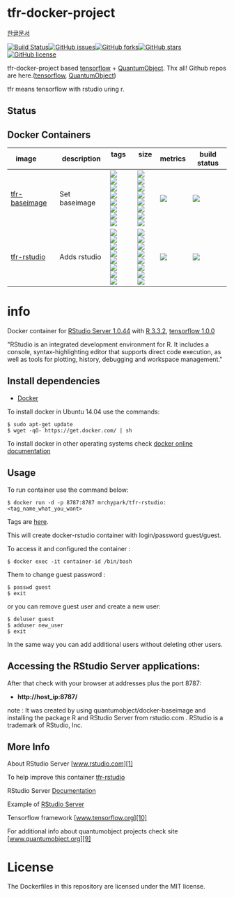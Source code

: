 # tfr-docker-project

[한글문서](https://github.com/mrchypark/tfr-docker-project/blob/master/READMEKR.md)

[![Build Status](https://travis-ci.org/mrchypark/tfr-docker-project.svg?branch=master)](https://travis-ci.org/mrchypark/tfr-docker-project)[![GitHub issues](https://img.shields.io/github/issues/mrchypark/tfr-docker-project.svg)](https://github.com/mrchypark/tfr-docker-project/issues)[![GitHub forks](https://img.shields.io/github/forks/mrchypark/tfr-docker-project.svg)](https://github.com/mrchypark/tfr-docker-project/network)[![GitHub stars](https://img.shields.io/github/stars/mrchypark/tfr-docker-project.svg)](https://github.com/mrchypark/tfr-docker-project/stargazers)[![GitHub license](https://img.shields.io/badge/license-MIT-blue.svg)](https://raw.githubusercontent.com/mrchypark/tfr-docker-project/master/LICENSE)

tfr-docker-project based [tensorflow](https://www.tensorflow.org/) + [QuantumObject](https://www.quantumobject.org/). Thx all!
Github repos are here.([tensorflow](https://github.com/tensorflow/tensorflow/tree/master/tensorflow/tools/docker), [QuantumObject](https://github.com/QuantumObject/docker-baseimage))

tfr means tensorflow with rstudio uring r.

## Status ##

## Docker Containers ##

image       | description | tags           | size   | metrics | build status 
----------- | ----------- | -------------- | ------ | ------- | ----------------------
[tfr-baseimage](https://hub.docker.com/r/mrchypark/tfr-baseimage) |  Set baseimage | [![](https://images.microbadger.com/badges/version/mrchypark/tfr-baseimage:latest-cpu-py2.svg)](https://microbadger.com/images/mrchypark/tfr-baseimage:latest-cpu-py2)<br>[![](https://images.microbadger.com/badges/version/mrchypark/tfr-baseimage:latest-cpu-py3.svg)](https://microbadger.com/images/mrchypark/tfr-baseimage:latest-cpu-py3)<br>[![](https://images.microbadger.com/badges/version/mrchypark/tfr-baseimage:latest-gpu-py2.svg)](https://microbadger.com/images/mrchypark/tfr-baseimage:latest-gpu-py2)<br>[![](https://images.microbadger.com/badges/version/mrchypark/tfr-baseimage:latest-gpu-py3.svg)](https://microbadger.com/images/mrchypark/tfr-baseimage:latest-gpu-py3)<br>[![](https://images.microbadger.com/badges/version/mrchypark/tfr-baseimage:1.0.0-cpu-py2.svg)](https://microbadger.com/images/mrchypark/tfr-baseimage:1.0.0-cpu-py2)<br>[![](https://images.microbadger.com/badges/version/mrchypark/tfr-baseimage:1.0.0-cpu-py3.svg)](https://microbadger.com/images/mrchypark/tfr-baseimage:1.0.0-cpu-py3)<br>[![](https://images.microbadger.com/badges/version/mrchypark/tfr-baseimage:1.0.0-gpu-py2.svg)](https://microbadger.com/images/mrchypark/tfr-baseimage:1.0.0-gpu-py2)<br>[![](https://images.microbadger.com/badges/version/mrchypark/tfr-baseimage:1.0.0-gpu-py3.svg)](https://microbadger.com/images/mrchypark/tfr-baseimage:1.0.0-gpu-py3) | [![](https://images.microbadger.com/badges/image/mrchypark/tfr-baseimage:latest-cpu-py2.svg)](https://microbadger.com/images/mrchypark/tfr-baseimage:latest-cpu-py2)<br>[![](https://images.microbadger.com/badges/image/mrchypark/tfr-baseimage:latest-cpu-py3.svg)](https://microbadger.com/images/mrchypark/tfr-baseimage:latest-cpu-py3)<br>[![](https://images.microbadger.com/badges/image/mrchypark/tfr-baseimage:latest-gpu-py2.svg)](https://microbadger.com/images/mrchypark/tfr-baseimage:latest-gpu-py2)<br>[![](https://images.microbadger.com/badges/image/mrchypark/tfr-baseimage:latest-gpu-py3.svg)](https://microbadger.com/images/mrchypark/tfr-baseimage:latest-gpu-py3)<br>[![](https://images.microbadger.com/badges/image/mrchypark/tfr-baseimage:1.0.0-cpu-py2.svg)](https://microbadger.com/images/mrchypark/tfr-baseimage:1.0.0-cpu-py2)<br>[![](https://images.microbadger.com/badges/image/mrchypark/tfr-baseimage:1.0.0-cpu-py3.svg)](https://microbadger.com/images/mrchypark/tfr-baseimage:1.0.0-cpu-py3)<br>[![](https://images.microbadger.com/badges/image/mrchypark/tfr-baseimage:1.0.0-gpu-py2.svg)](https://microbadger.com/images/mrchypark/tfr-baseimage:1.0.0-gpu-py2)<br>[![](https://images.microbadger.com/badges/image/mrchypark/tfr-baseimage:1.0.0-gpu-py3.svg)](https://microbadger.com/images/mrchypark/tfr-baseimage:1.0.0-gpu-py3) | [![](https://img.shields.io/docker/pulls/mrchypark/tfr-baseimage.svg)](https://hub.docker.com/r/mrchypark/tfr-baseimage) | [![](https://img.shields.io/docker/automated/mrchypark/tfr-baseimage.svg)](https://hub.docker.com/r/mrchypark/tfr-baseimage/builds)   
[tfr-rstudio](https://hub.docker.com/r/mrchypark/tfr-rstudio)     |  Adds rstudio                              | [![](https://images.microbadger.com/badges/version/mrchypark/tfr-rstudio:latest-cpu-py2.svg)](https://microbadger.com/images/mrchypark/tfr-rstudio:latest-cpu-py2)<br>[![](https://images.microbadger.com/badges/version/mrchypark/tfr-rstudio:latest-cpu-py3.svg)](https://microbadger.com/images/mrchypark/tfr-rstudio:latest-cpu-py3)<br>[![](https://images.microbadger.com/badges/version/mrchypark/tfr-rstudio:latest-gpu-py2.svg)](https://microbadger.com/images/mrchypark/tfr-rstudio:latest-gpu-py2)<br>[![](https://images.microbadger.com/badges/version/mrchypark/tfr-rstudio:latest-gpu-py3.svg)](https://microbadger.com/images/mrchypark/tfr-rstudio:latest-gpu-py3)<br>[![](https://images.microbadger.com/badges/version/mrchypark/tfr-rstudio:1.0.0-cpu-py2.svg)](https://microbadger.com/images/mrchypark/tfr-rstudio:1.0.0-cpu-py2)<br>[![](https://images.microbadger.com/badges/version/mrchypark/tfr-rstudio:1.0.0-cpu-py3.svg)](https://microbadger.com/images/mrchypark/tfr-rstudio:1.0.0-cpu-py3)<br>[![](https://images.microbadger.com/badges/version/mrchypark/tfr-rstudio:1.0.0-gpu-py2.svg)](https://microbadger.com/images/mrchypark/tfr-rstudio:1.0.0-gpu-py2)<br>[![](https://images.microbadger.com/badges/version/mrchypark/tfr-rstudio:1.0.0-gpu-py3.svg)](https://microbadger.com/images/mrchypark/tfr-rstudio:1.0.0-gpu-py3) | [![](https://images.microbadger.com/badges/image/mrchypark/tfr-rstudio:latest-cpu-py2.svg)](https://microbadger.com/images/mrchypark/tfr-rstudio:latest-cpu-py2)<br>[![](https://images.microbadger.com/badges/image/mrchypark/tfr-rstudio:latest-cpu-py3.svg)](https://microbadger.com/images/mrchypark/tfr-rstudio:latest-cpu-py3)<br>[![](https://images.microbadger.com/badges/image/mrchypark/tfr-rstudio:latest-gpu-py2.svg)](https://microbadger.com/images/mrchypark/tfr-rstudio:latest-gpu-py2)<br>[![](https://images.microbadger.com/badges/image/mrchypark/tfr-rstudio:latest-gpu-py3.svg)](https://microbadger.com/images/mrchypark/tfr-rstudio:latest-gpu-py3)<br>[![](https://images.microbadger.com/badges/image/mrchypark/tfr-rstudio:1.0.0-cpu-py2.svg)](https://microbadger.com/images/mrchypark/tfr-rstudio:1.0.0-cpu-py2)<br>[![](https://images.microbadger.com/badges/image/mrchypark/tfr-rstudio:1.0.0-cpu-py3.svg)](https://microbadger.com/images/mrchypark/tfr-rstudio:1.0.0-cpu-py3)<br>[![](https://images.microbadger.com/badges/image/mrchypark/tfr-rstudio:1.0.0-gpu-py2.svg)](https://microbadger.com/images/mrchypark/tfr-rstudio:1.0.0-gpu-py2)<br>[![](https://images.microbadger.com/badges/image/mrchypark/tfr-rstudio:1.0.0-gpu-py3.svg)](https://microbadger.com/images/mrchypark/tfr-rstudio:1.0.0-gpu-py3) | [![](https://img.shields.io/docker/pulls/mrchypark/tfr-rstudio.svg)](https://hub.docker.com/r/mrchypark/tfr-rstudio) | [![](https://img.shields.io/docker/automated/mrchypark/tfr-rstudio.svg)](https://hub.docker.com/r/mrchypark/tfr-rstudio/builds)


# info

Docker container for [RStudio Server 1.0.44][3] with [R 3.3.2][8], [tensorflow 1.0.0][10]

"RStudio is an integrated development environment for R. It includes a console, syntax-highlighting editor that supports direct code execution, as well as tools for plotting, history, debugging and workspace management."

## Install dependencies

  - [Docker][2]

To install docker in Ubuntu 14.04 use the commands:

    $ sudo apt-get update
    $ wget -qO- https://get.docker.com/ | sh

 To install docker in other operating systems check [docker online documentation][4]

## Usage

To run container use the command below:

    $ docker run -d -p 8787:8787 mrchypark/tfr-rstudio:<tag_name_what_you_want>
    
Tags are [here](https://hub.docker.com/r/mrchypark/tfr-rstudio/tags/).
    
This will create docker-rstudio container with login/password guest/guest.

To access it and configured the container :

    $ docker exec -it container-id /bin/bash

Them to change guest password :

    $ passwd guest
    $ exit

or you can remove guest user and create a new user:

    $ deluser guest
    $ adduser new_user
    $ exit
    
In the same way you can add additional users without deleting other users. 

## Accessing the RStudio Server applications:

After that check with your browser at addresses plus the port 8787:

  - **http://host_ip:8787/**

note : It was created by using quantumobject/docker-baseimage and installing the package R and RStudio Server from rstudio.com . RStudio is a trademark of RStudio, Inc.

## More Info

About RStudio Server [www.rstudio.com][1]

To help improve this container [tfr-rstudio][5]

RStudio Server [Documentation][6]

Example of [RStudio Server][7]

Tensorflow framework [www.tensorflow.org][10]

For additional info about quantumobject projects check site [www.quantumobject.org][9]

# License

The Dockerfiles in this repository are licensed under the MIT license.

[1]:http://www.rstudio.com
[2]:https://www.docker.com
[3]:http://www.rstudio.com/products/rstudio/download-server
[4]:http://docs.docker.com
[5]:https://github.com/mrchypark/tfr-docker-project
[6]:https://support.rstudio.com/hc/en-us/categories/200035113-Documentation
[7]:https://rstudio.quantumobject.org
[8]:http://www.r-project.org
[9]:https://www.quantumobject.org
[10]:https://www.tensorflow.org/
